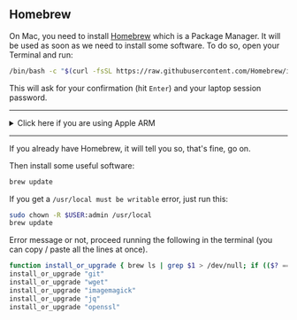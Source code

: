 ## Homebrew

On Mac, you need to install [Homebrew](http://brew.sh/) which is a Package Manager.
It will be used as soon as we need to install some software.
To do so, open your Terminal and run:

```bash
/bin/bash -c "$(curl -fsSL https://raw.githubusercontent.com/Homebrew/install/master/install.sh)"
```

This will ask for your confirmation (hit `Enter`) and your laptop session password.

---

<details>
  <summary>Click here if you are using <bold>Apple ARM</bold></summary>

  &nbsp;
  
  :warning: `brew` is actually not 100% compatible with macOS 11 Big Sur. You can [check the status on the issue](https://github.com/Homebrew/brew/issues/7857).

```bash
# Apple ARM processor only!
Homebrew is not (yet) supported on ARM processors!
Rerun the Homebrew installer under Rosetta 2.
```

To get Homebrew working, let’s install it using Rosetta:
```bash
arch -x86_64 /bin/bash -c "$(curl -fsSL https://raw.githubusercontent.com/Homebrew/install/master/install.sh)"
```

</details>

---

If you already have Homebrew, it will tell you so, that's fine, go on.

Then install some useful software:

```bash
brew update
```

If you get a `/usr/local must be writable` error, just run this:

```bash
sudo chown -R $USER:admin /usr/local
brew update
```

Error message or not, proceed running the following in the terminal (you can copy / paste all the lines at once).

```bash
function install_or_upgrade { brew ls | grep $1 > /dev/null; if (($? == 0)); then brew upgrade $1; else brew install $1; fi }
install_or_upgrade "git"
install_or_upgrade "wget"
install_or_upgrade "imagemagick"
install_or_upgrade "jq"
install_or_upgrade "openssl"
```
